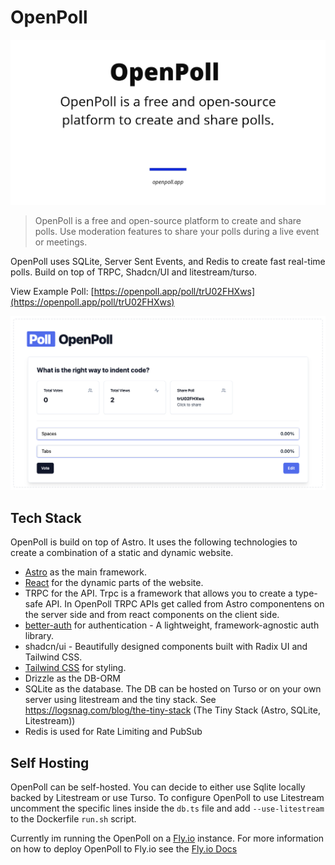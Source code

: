 # OpenPoll

![OpenPoll](/public/og-image.jpg)

> OpenPoll is a free and open-source platform to create and share polls. Use moderation features to share your polls during a live event or meetings.

OpenPoll uses SQLite, Server Sent Events, and Redis to create fast real-time polls.
Build on top of TRPC, Shadcn/UI and litestream/turso.

View Example Poll: [https://openpoll.app/poll/trU02FHXws](https://openpoll.app/poll/trU02FHXws)

![OpenPoll](/.github/example.png)

## Tech Stack

OpenPoll is build on top of Astro. It uses the following technologies to create a combination of a static and dynamic website. 
- [Astro](https://astro.build/) as the main framework.
- [React](https://reactjs.org/) for the dynamic parts of the website. 
- TRPC for the API. Trpc is a framework that allows you to create a type-safe API. In OpenPoll TRPC APIs get called from Astro componentens on the server side and from react components on the client side.
- [better-auth](https://github.com/pilcrowOnPaper/better-auth) for authentication - A lightweight, framework-agnostic auth library.
- shadcn/ui - Beautifully designed components built with Radix UI and Tailwind CSS.
- [Tailwind CSS](https://tailwindcss.com/) for styling.
- Drizzle as the DB-ORM
- SQLite as the database. The DB can be hosted on Turso or on your own server using litestream and the tiny stack. See https://logsnag.com/blog/the-tiny-stack (The Tiny Stack (Astro, SQLite, Litestream))
- Redis is used for Rate Limiting and PubSub


## Self Hosting

OpenPoll can be self-hosted. You can decide to either use Sqlite locally backed by Litestream or use Turso. To configure OpenPoll to use Litestream uncomment the specific lines inside the `db.ts` file and add `--use-litestream` to the Dockerfile `run.sh` script.

Currently im running the OpenPoll on a [Fly.io](https://fly.io) instance. For more information on how to deploy OpenPoll to Fly.io see the [Fly.io Docs](https://fly.io/docs/)

